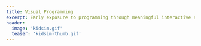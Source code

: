 ```yaml
---
title: Visual Programming
excerpt: Early exposure to programming through meaningful interactive and creative activities has been recognized as an important pillar of digital literacy. For this purpose, there have been many efforts to empower children with visual programming tools that enable experimentation and creativity.
header:
  image: 'kidsim.gif'
  teaser: 'kidsim-thumb.gif'
---
```

